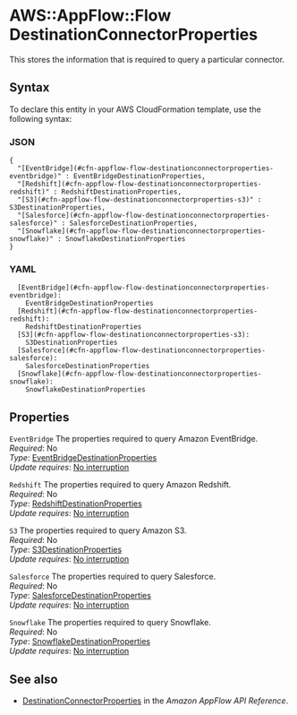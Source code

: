 # AWS::AppFlow::Flow DestinationConnectorProperties<a name="aws-properties-appflow-flow-destinationconnectorproperties"></a>

 This stores the information that is required to query a particular connector\. 

## Syntax<a name="aws-properties-appflow-flow-destinationconnectorproperties-syntax"></a>

To declare this entity in your AWS CloudFormation template, use the following syntax:

### JSON<a name="aws-properties-appflow-flow-destinationconnectorproperties-syntax.json"></a>

```
{
  "[EventBridge](#cfn-appflow-flow-destinationconnectorproperties-eventbridge)" : EventBridgeDestinationProperties,
  "[Redshift](#cfn-appflow-flow-destinationconnectorproperties-redshift)" : RedshiftDestinationProperties,
  "[S3](#cfn-appflow-flow-destinationconnectorproperties-s3)" : S3DestinationProperties,
  "[Salesforce](#cfn-appflow-flow-destinationconnectorproperties-salesforce)" : SalesforceDestinationProperties,
  "[Snowflake](#cfn-appflow-flow-destinationconnectorproperties-snowflake)" : SnowflakeDestinationProperties
}
```

### YAML<a name="aws-properties-appflow-flow-destinationconnectorproperties-syntax.yaml"></a>

```
  [EventBridge](#cfn-appflow-flow-destinationconnectorproperties-eventbridge): 
    EventBridgeDestinationProperties
  [Redshift](#cfn-appflow-flow-destinationconnectorproperties-redshift): 
    RedshiftDestinationProperties
  [S3](#cfn-appflow-flow-destinationconnectorproperties-s3): 
    S3DestinationProperties
  [Salesforce](#cfn-appflow-flow-destinationconnectorproperties-salesforce): 
    SalesforceDestinationProperties
  [Snowflake](#cfn-appflow-flow-destinationconnectorproperties-snowflake): 
    SnowflakeDestinationProperties
```

## Properties<a name="aws-properties-appflow-flow-destinationconnectorproperties-properties"></a>

`EventBridge`  <a name="cfn-appflow-flow-destinationconnectorproperties-eventbridge"></a>
 The properties required to query Amazon EventBridge\.   
*Required*: No  
*Type*: [EventBridgeDestinationProperties](aws-properties-appflow-flow-eventbridgedestinationproperties.md)  
*Update requires*: [No interruption](https://docs.aws.amazon.com/AWSCloudFormation/latest/UserGuide/using-cfn-updating-stacks-update-behaviors.html#update-no-interrupt)

`Redshift`  <a name="cfn-appflow-flow-destinationconnectorproperties-redshift"></a>
 The properties required to query Amazon Redshift\.   
*Required*: No  
*Type*: [RedshiftDestinationProperties](aws-properties-appflow-flow-redshiftdestinationproperties.md)  
*Update requires*: [No interruption](https://docs.aws.amazon.com/AWSCloudFormation/latest/UserGuide/using-cfn-updating-stacks-update-behaviors.html#update-no-interrupt)

`S3`  <a name="cfn-appflow-flow-destinationconnectorproperties-s3"></a>
 The properties required to query Amazon S3\.   
*Required*: No  
*Type*: [S3DestinationProperties](aws-properties-appflow-flow-s3destinationproperties.md)  
*Update requires*: [No interruption](https://docs.aws.amazon.com/AWSCloudFormation/latest/UserGuide/using-cfn-updating-stacks-update-behaviors.html#update-no-interrupt)

`Salesforce`  <a name="cfn-appflow-flow-destinationconnectorproperties-salesforce"></a>
 The properties required to query Salesforce\.   
*Required*: No  
*Type*: [SalesforceDestinationProperties](aws-properties-appflow-flow-salesforcedestinationproperties.md)  
*Update requires*: [No interruption](https://docs.aws.amazon.com/AWSCloudFormation/latest/UserGuide/using-cfn-updating-stacks-update-behaviors.html#update-no-interrupt)

`Snowflake`  <a name="cfn-appflow-flow-destinationconnectorproperties-snowflake"></a>
 The properties required to query Snowflake\.   
*Required*: No  
*Type*: [SnowflakeDestinationProperties](aws-properties-appflow-flow-snowflakedestinationproperties.md)  
*Update requires*: [No interruption](https://docs.aws.amazon.com/AWSCloudFormation/latest/UserGuide/using-cfn-updating-stacks-update-behaviors.html#update-no-interrupt)

## See also<a name="aws-properties-appflow-flow-destinationconnectorproperties--seealso"></a>
+ [DestinationConnectorProperties](https://docs.aws.amazon.com/appflow/1.0/APIReference/API_DestinationConnectorProperties.html) in the *Amazon AppFlow API Reference*\.

